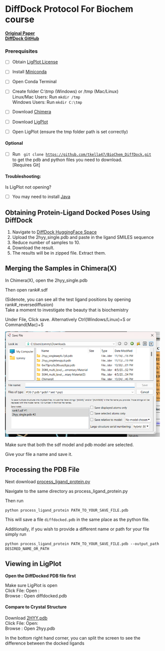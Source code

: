 
# DiffDock Protocol For Biochem course 

**[Original Paper](https://arxiv.org/abs/2210.01776)**\
**[DiffDock GitHub](https://github.com/gcorso/DiffDock)**

### Prerequisites

 - [ ] Obtain [LigPlot License](https://www.ebi.ac.uk/thornton-srv/software/LigPlus/applicence.html)
 - [ ] Install [Miniconda](https://docs.conda.io/projects/miniconda/en/latest/) 
 - [ ] Open Conda Terminal 
 - [ ] Create folder C:\tmp (Windows) or /tmp (Mac/Linux)\
	Linux/Mac Users: Run <code>mkdir /tmp </code>\
	Windows Users: Run <code>mkdir C:\tmp </code>
 - [ ] Download [Chimera](https://www.cgl.ucsf.edu/chimerax/download.html)
 - [ ] Download [LigPlot](https://www.ebi.ac.uk/thornton-srv/software/LigPlus/download2.html)

 - [ ] Open LigPlot (ensure the tmp folder path is set correctly)
#### Optional
 - [ ] Run <code> git clone https://github.com/tkella47/BioChem_DiffDock.git </code> to get the pdb and python files you need to download.\
	[Requires Git]
#### Troubleshooting:
Is LigPlot not opening?
 - [ ] You may need to install [Java](https://www.java.com/en/download/help/download_options.html)

## Obtaining Protein-Ligand Docked Poses Using DiffDock
1. Navigate to [DiffDock HuggingFace Space](https://huggingface.co/spaces/simonduerr/diffdock)
2. Upload the 2hyy_single.pdb and paste in the ligand SMILES sequence
3. Reduce number of samples to 10.
4. Download the result.
5. The results will be in zipped file. Extract them.


## Merging the Samples in Chimera(X)
In Chimera(X), open the 2hyy_single.pdb

Then open rank#.sdf

(Sidenote, you can see all the test ligand positions by opening rank#_reversediffusion)\
Take a moment to investigate the beauty that is biochemistry

Under File, Click save. Alternatively Ctrl(Windows/Linux)+S or Command(Mac)+S

![Picture of Save Screen](https://github.com/tkella47/BioChem_DiffDock/blob/main/Screenshot%202023-11-14%20145211.png?raw=true)

Make sure that both the sdf model and pdb model are selected.

Give your file a name and save it.

## Processing the PDB File

Next download [process_ligand_protein.py](https://github.com/tkella47/BioChem_DiffDock/blob/main/process_ligand_protein.py)

Navigate to the same directory as process_ligand_protein.py

Then run 
```
python process_ligand_protein PATH_TO_YOUR_SAVE_FILE.pdb
```
This will save a file <code>diffdocked.pdb</code> in the same place as the python file.

Additionally, if you wish to provide a different name or path for your file
simply run

```
python process_ligand_protein PATH_TO_YOUR_SAVE_FILE.pdb --output_path DESIRED_NAME_OR_PATH
```

## Viewing in LigPlot
**Open the DiffDocked PDB file first**

Make sure LigPlot is open \
Click File: Open : \
		Browse : Open diffdocked.pdb


#### Compare to Crystal Structure
Download [2HYY.pdb](https://files.rcsb.org/download/2HYY.pdb)\
Click File: Open: \
		Browse : Open 2hyy.pdb

In the bottom right hand corner, you can split the screen to see the difference between the docked ligands



 

